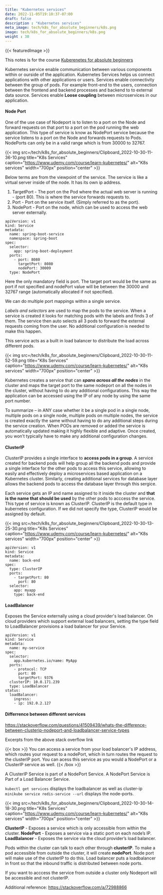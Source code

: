```yaml
---
title: "Kubernetes services"
date: 2022-11-05T19:10:37-07:00
draft: false
description : "Kubernetes services"
meta_image: tech/k8s_for_absolute_beginners/k8s.png
image: tech/k8s_for_absolute_beginners/k8s.png
weight : 30
---
```

{{< featuredImage >}}

This notes is for the course [Kuberenetes for absolute beginners](https://www.udemy.com/course/learn-kubernetes/)

Kubernetes service enable communication between various components within or ourside of the application. Kubernetes Services helps us connect applications with other applications or users.
Services enable connectivity between the group of pods. For example front-end to the users, connection between the frontend and backend processes and backend to to external data source.
Services enable **Loose coupling** between microservices in our application.

#### Node Port
One of the use case of Nodeport is to listen to a port on the Node and forward requests on that port to a port on the pod running the web application.
This type of service is know as NodePort service because the service listens to a port on the Node and forwards requests to Pods.
NodePorts can only be in a valid range which is from 30000 to 32767.


{{< img src=/tech/k8s_for_absolute_beginners/Clipboard_2022-10-30-11-36-10.png title="K8s Services" caption="https://www.udemy.com/course/learn-kubernetes/" alt="K8s services" width="700px" position="center" >}}


Below terms are from the viewpoint of the service. The service is like a virtual server inside of the node. It has its own ip address.

1) TargetPort - The port on the Pod where the actual web server is running - (port 80). This is where the service forwards requests to.
2) Port - Port on the service itself. (Simply referred to as the port).
3) NodePort - Port on the node, which can be used to access the web server externally.

```
apiVersion: v1
kind: Service
metadata:
  name: spring-boot-service
  namespace: spring-boot
spec:
  selector:
    app: spring-boot-deployment
  ports:
    - port: 8080
      targetPort: 8080
      nodePort: 30009
  type: NodePort
```

Here the only mandatory field is port. The target port would be the same as port if not specified and nodePort value will be between the 30000 and 32767 range (automatically allocated if not specified).

We can do multiple port mappings within a single service.

*Labels and selectors* are used to map the pods to the service. When a service is created it looks for matching pods with the labels and finds 3 of them. The service then auto selects all 3 pods to forward the external requests coming from the user. No additional configuration is needed to make this happen.

This service acts as a built in load balancer to distribute the load across different pods.

{{< img src=/tech/k8s_for_absolute_beginners/Clipboard_2022-10-30-11-52-59.png title="K8s Services" caption="https://www.udemy.com/course/learn-kubernetes/" alt="K8s services" width="700px" position="center" >}}

Kubernetes creates a service that can **_spans across all the nodes_** in the cluster and maps the target port to the same nodeport on all the nodes in the cluster, without having to do any additional configurations.
This way the application can be accessed using the IP of any node by using the same port number.

To summarize – in ANY case whether it be a single pod in a single node, multiple pods on a single node, multiple pods on multiple nodes, the service is created exactly the same without having to do any additional steps during the service creation.
When PODs are removed or added the service is automatically updated making it highly flexible and adaptive. Once created, you won’t typically have to make any additional configuration changes.

#### ClusterIP

ClusterIP provides a single interface to **access pods in a group**. A service created for backend pods will help group all the backend pods and provide a single interface for the other pods to access this service, allowing to easily and effectively deploy a microservices based application on a Kubernetes cluster. Similarly, creating additional services for database layer allows the backend pods to access the database layer through this sergice. 

Each service gets an IP and name assigned to it inside the cluster and **that is the name that should be used** by the other pods to acccess the service. This type of service is known as ClusterIP. ClusterIP is the default type in kubernetes configuration. If we did not specify the type, ClusterIP would be assigned by default.

{{< img src=/tech/k8s_for_absolute_beginners/Clipboard_2022-10-30-13-25-30.png title="K8s Services" caption="https://www.udemy.com/course/learn-kubernetes/" alt="K8s services" width="700px" position="center" >}}

```
apiVersion: v1
kind: Service
metadata:
  name: back-end
spec:
  type: ClusterIP
  ports:
    - targetPort: 80
      port: 80
  selector:
    app: myapp
    type: back-end
```

#### LoadBalancer
Exposes the Service externally using a cloud provider's load balancer.
On cloud providers which support external load balancers, setting the type field to LoadBalancer provisions a load balancer for your Service.


```
apiVersion: v1
kind: Service
metadata:
  name: my-service
spec:
  selector:
    app.kubernetes.io/name: MyApp
  ports:
    - protocol: TCP
      port: 80
      targetPort: 9376
  clusterIP: 10.0.171.239
  type: LoadBalancer
status:
  loadBalancer:
    ingress:
    - ip: 192.0.2.127
```



#### Differrence between different services

https://stackoverflow.com/questions/41509439/whats-the-difference-between-clusterip-nodeport-and-loadbalancer-service-types

Excerpts from the above stack overflow link

{{< box >}}
You can access a service from your load balancer's IP address, which routes your request to a nodePort, which in turn routes the request to the clusterIP port. You can acess this service as you would a NodePort or a ClusterIP service as well.
{{< /box >}}


A ClusterIP Service is part of a NodePort Service. A NodePort Service is Part of a Load Balancer Service.

```kubectl get services``` displays the loadbalancer as well as cluster-ip
```minikube service redis-service --url``` displays the node-ports.

{{< img src=/tech/k8s_for_absolute_beginners/Clipboard_2022-10-30-14-18-30.png title="K8s Services" caption="https://www.udemy.com/course/learn-kubernetes/" alt="K8s services" width="700px" position="center" >}}


**ClusterIP** - Exposes a service which is only accessible from within the cluster.
**NodePort** - Exposes a service via a static port on each node’s IP.
**LoadBalancer** - Exposes the service via the cloud provider’s load balancer.


Pods within the cluster can talk to each other through **clusterIP**.
To make a pod accessible from outside the cluster, it will create **nodePort**. Node port will make use of the clusterIP to do this.
Load balancer puts a loadbalancer in front so that the inbound traffic is distributed between node ports.

If you want to acccess the service from outside a cluster only Nodeport will be accessible and not clusterIP.

Additional reference: https://stackoverflow.com/a/72988866